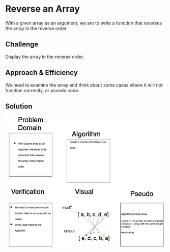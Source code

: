# Reverse an Array
With a given array as an argument, we are to write a function that reverses the array in the reverse order. 

## Challenge
Display the array in the reverse order. 

## Approach & Efficiency
We need to examine the array and think about some cases where it will not function correctly, or psuedo code. 

## Solution
![Code Challenge 1](../../../assets/reverse-array.png)